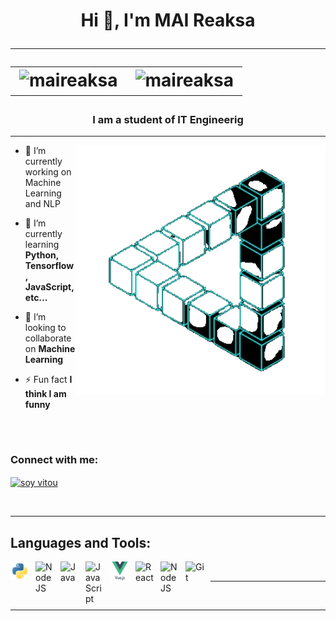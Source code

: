 
<h1 align="center">
  Hi 👋, I'm MAI Reaksa
  <hr />
  <table align="center">
    <tr border: none;>
      <td><img src="https://komarev.com/ghpvc/?username=mai-reaska&label=Profile%20views&color=be4d25&style=for-the-badge" alt="maireaksa" /></td>
      <td><img src="https://img.shields.io/github/followers/mai-reaska?label=Followers&style=for-the-badge" alt="maireaksa" /></td>
    </tr>
</table>
</h1>




<h3 align="center">I am a student of IT Engineerig </h3>

<hr />

<img align="right" alt="coding" width="400" src="Ry6p-unscreen.gif">



- 🔭 I’m currently working on Machine Learning and NLP

- 🌱 I’m currently learning **Python, Tensorflow, JavaScript, etc...**

- 👯 I’m looking to collaborate on **Machine Learning**

- ⚡ Fun fact **I think I am funny**

<br />

# 

<h3 align="left">Connect with me:</h3>
<p align="left">
<a href="https://www.kaggle.com/maireaksa" target="blank"><img align="center" src="https://raw.githubusercontent.com/rahuldkjain/github-profile-readme-generator/master/src/images/icons/Social/kaggle.svg" alt="soy vitou" height="30" width="40" /></a>

</p>

<br />


<hr />


<h2 align="left">Languages and Tools:</h2>
  <img align="left" alt="Python" width="30px" style="padding-right:10px;" src="https://raw.githubusercontent.com/devicons/devicon/master/icons/python/python-original.svg" />
  <img align="left" alt="NodeJS" width="30px" style="padding-right:10px;" src="https://www.vectorlogo.zone/logos/tensorflow/tensorflow-icon.svg" />
  <img align="left" alt="Java" width="30px" style="padding-right:10px;" src="https://cdn.jsdelivr.net/gh/devicons/devicon/icons/java/java-original.svg"/>
  <img align="left" alt="JavaScript" width="30px" style="padding-right:10px;" src="https://cdn.jsdelivr.net/gh/devicons/devicon/icons/javascript/javascript-plain.svg" />
  <img align="left" alt="NodeJS" width="30px" style="padding-right:10px;" src="https://raw.githubusercontent.com/devicons/devicon/master/icons/vuejs/vuejs-original-wordmark.svg" />
  <img align="left" alt="React" width="30px" style="padding-right:10px;" src="https://cdn.jsdelivr.net/gh/devicons/devicon/icons/react/react-original.svg" />
  <img align="left" alt="NodeJS" width="30px" style="padding-right:10px;" src="https://cdn.jsdelivr.net/gh/devicons/devicon/icons/nodejs/nodejs-original.svg" />
  <img align="left" alt="Git" width="30px" style="padding-right:10px;" src="https://cdn.jsdelivr.net/gh/devicons/devicon/icons/git/git-original.svg" />
<br />

<hr />
<br />

<hr />



<br />

#
